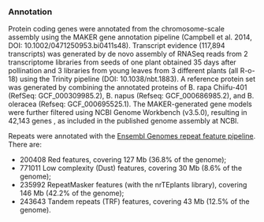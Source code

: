 ### Annotation

Protein coding genes were annotated from the chromosome-scale assembly using the MAKER gene annotation pipeline (Campbell et al. 2014, DOI: 10.1002/0471250953.bi0411s48). Transcript evidence (117,894 transcripts) was generated by de novo assembly of RNASeq reads from 2 transcriptome libraries from seeds of one plant obtained 35 days after pollination and 3 libraries from young leaves from 3 different plants (all R-o-18) using the Trinity pipeline (DOI: 10.1038/nbt.1883). A reference protein set was generated by combining the annotated proteins of B. rapa Chiifu-401 (RefSeq: GCF_000309985.2), B. napus (Refseq: GCF_000686985.2), and B. oleracea (Refseq: GCF_000695525.1). The MAKER-generated gene models were further filtered using NCBI Genome Workbench (v3.5.0), resulting in 42,143 genes , as included in the published genome assembly at NCBI.

Repeats were annotated with the [Ensembl Genomes repeat feature pipeline](http://plants.ensembl.org/info/genome/annotation/repeat_features.html). There are:
* 200408 Red features, covering 127 Mb (36.8% of the genome);
* 771011 Low complexity (Dust) features, covering 30 Mb (8.6% of the genome);
* 235992 RepeatMasker features (with the nrTEplants library), covering 146 Mb (42.2% of the genome);
* 243643 Tandem repeats (TRF) features, covering 43 Mb (12.5% of the genome).

